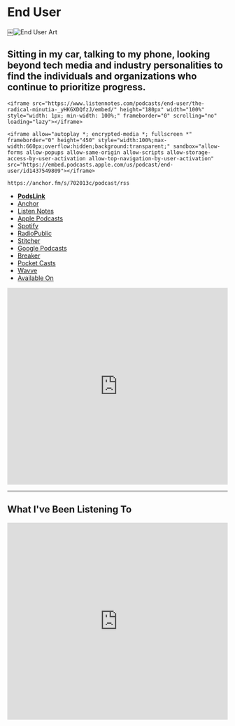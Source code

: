 # End User

￼![End User Art](https://i.snap.as/H5OwW8O.jpg)

## Sitting in my car, talking to my phone, looking beyond tech media and industry personalities to find the individuals and organizations who continue to prioritize progress.

```
<iframe src="https://www.listennotes.com/podcasts/end-user/the-radical-minutia-_yHKGXDQfzJ/embed/" height="180px" width="100%" style="width: 1px; min-width: 100%;" frameborder="0" scrolling="no" loading="lazy"></iframe>
```

```
<iframe allow="autoplay *; encrypted-media *; fullscreen *" frameborder="0" height="450" style="width:100%;max-width:660px;overflow:hidden;background:transparent;" sandbox="allow-forms allow-popups allow-same-origin allow-scripts allow-storage-access-by-user-activation allow-top-navigation-by-user-activation" src="https://embed.podcasts.apple.com/us/podcast/end-user/id1437549809"></iframe>
```

`https://anchor.fm/s/702013c/podcast/rss`

- [**PodsLink**](https://pods.link/enduser)
- [Anchor](https://anchor.fm/davidblue)
- [Listen Notes](https://www.listennotes.com/podcasts/end-user-david-blue-FjSsKTm_O2W)
- [Apple Podcasts](https://podcasts.apple.com/us/podcast/end-user/id1437549809)
- [Spotify](https://open.spotify.com/show/3g8fn7RVZfe3JFJnKaA1F1)
- [RadioPublic](https://radiopublic.com/end-user-WdbezM)
- [Stitcher](https://www.stitcher.com/podcast/anchor-podcasts/end-user)
- [Google Podcasts](https://podcasts.google.com/?feed=aHR0cHM6Ly9hbmNob3IuZm0vcy83MDIwMTNjL3BvZGNhc3QvcnNz)
- [Breaker](https://www.breaker.audio/end-user)
- [Pocket Casts](https://pca.st/uh4E)
- [Wavve](https://wavve.link/user)
- [Available On](https://availableon.com/enduser)

<iframe style="border: 0; width: 100%; height: 450px;" allowfullscreen frameborder="0" src="https://raindrop.io/davidblue/studio-eat-17059498/embed/sort=-created&theme=auto"></iframe>

---

## What I've Been Listening To

<iframe style="border: 0; width: 100%; height: 450px;" allowfullscreen frameborder="0" src="https://raindrop.io/davidblue/reading-list-13380406/embed/search=%23Podcast&no-header=true"></iframe>